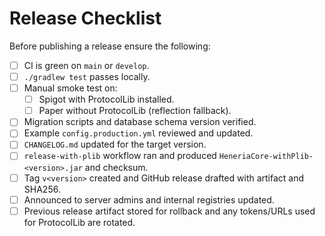 # Release Checklist

Before publishing a release ensure the following:

- [ ] CI is green on `main` or `develop`.
- [ ] `./gradlew test` passes locally.
- [ ] Manual smoke test on:
  - [ ] Spigot with ProtocolLib installed.
  - [ ] Paper without ProtocolLib (reflection fallback).
- [ ] Migration scripts and database schema version verified.
- [ ] Example `config.production.yml` reviewed and updated.
- [ ] `CHANGELOG.md` updated for the target version.
- [ ] `release-with-plib` workflow ran and produced `HeneriaCore-withPlib-<version>.jar` and checksum.
- [ ] Tag `v<version>` created and GitHub release drafted with artifact and SHA256.
- [ ] Announced to server admins and internal registries updated.
- [ ] Previous release artifact stored for rollback and any tokens/URLs used for ProtocolLib are rotated.
